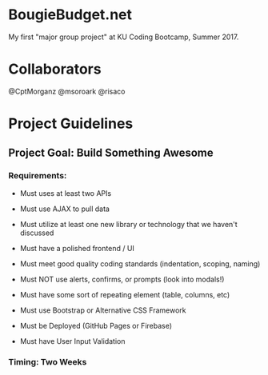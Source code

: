 # BougieBudget.net
My first "major group project" at KU Coding Bootcamp, Summer 2017.

# Collaborators
@CptMorganz
@msoroark
@risaco

# Project Guidelines

## Project Goal: Build Something Awesome

### Requirements:

- Must uses at least two APIs

- Must use AJAX to pull data

- Must utilize at least one new library or technology that we haven't discussed

- Must have a polished frontend / UI

- Must meet good quality coding standards (indentation, scoping, naming)

- Must NOT use alerts, confirms, or prompts (look into modals!)

- Must have some sort of repeating element (table, columns, etc)

- Must use Bootstrap or Alternative CSS Framework

- Must be Deployed (GitHub Pages or Firebase)

- Must have User Input Validation

### Timing: Two Weeks